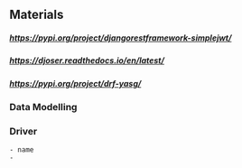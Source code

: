 ## Materials
##### https://pypi.org/project/djangorestframework-simplejwt/
##### https://djoser.readthedocs.io/en/latest/
##### https://pypi.org/project/drf-yasg/


### Data Modelling 

### Driver
    - name
    - 